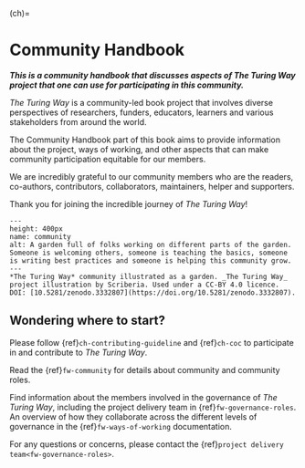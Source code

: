 (ch)=
# Community Handbook

***This is a community handbook that discusses aspects of The Turing Way project that one can use for participating in this community.***

_The Turing Way_ is a community-led book project that involves diverse perspectives of researchers, funders, educators, learners and various stakeholders from around the world.

The Community Handbook part of this book aims to provide information about the project, ways of working, and other aspects that can make community participation equitable for our members.

We are incredibly grateful to our community members who are the readers, co-authors, contributors, collaborators, maintainers, helper and supporters.

Thank you for joining the incredible journey of _The Turing Way_!

```{figure} ../../figures/community.*
---
height: 400px
name: community
alt: A garden full of folks working on different parts of the garden. Someone is welcoming others, someone is teaching the basics, someone is writing best practices and someone is helping this community grow.
---
*The Turing Way* community illustrated as a garden. _The Turing Way_ project illustration by Scriberia. Used under a CC-BY 4.0 licence. DOI: [10.5281/zenodo.3332807](https://doi.org/10.5281/zenodo.3332807).
```

## Wondering where to start?

Please follow {ref}`ch-contributing-guideline` and {ref}`ch-coc` to participate in and contribute to _The Turing Way_.

Read the {ref}`fw-community` for details about community and community roles.

Find information about the members involved in the governance of _The Turing Way_, including the project delivery team in {ref}`fw-governance-roles`.
An overview of how they collaborate across the different levels of governance in the {ref}`fw-ways-of-working` documentation.

For any questions or concerns, please contact the {ref}`project delivery team<fw-governance-roles>`.